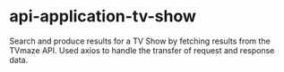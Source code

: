 # api-application-tv-show
Search and produce results for a TV Show by fetching results from the TVmaze API. Used axios to handle the transfer of request and response data.
